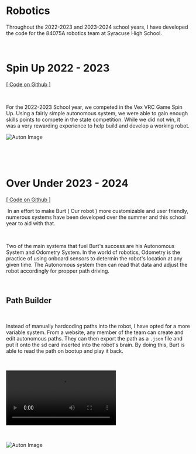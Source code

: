 # Robotics

Throughout the 2022-2023 and 2023-2024 school years, I have developed the code for the 84075A robotics team at Syracuse High School.  


‎


# Spin Up 2022 - 2023
[[ Code on Github ]](https://github.com/ChickenNuggetsPerson/BestieBotPro)
‎

‎

For the 2022-2023 School year, we competed in the Vex VRC Game Spin Up. Using a fairly simple autonomous system, we were able to gain enough skills points to compete in the state competition. While we did not win, it was a very rewarding experience to help build and develop a working robot. 

![Auton Image](/images/programming/BurtV1Auton.gif)

‎

‎

# Over Under 2023 - 2024
[[ Code on Github ]](https://github.com/ChickenNuggetsPerson/BURT_V2)
‎

‎
In an effort to make Burt ( Our robot ) more customizable and user friendly, numerous systems have been developed over the summer and this school year to aid with that. 

‎

Two of the main systems that fuel Burt's success are his Autonomous System and Odometry System. In the world of robotics, Odometry is the practice of using onboard sensors to determin the robot's location at any given time. The Autonomous system then can read that data and adjust the robot accordingly for propper path driving.

‎

## Path Builder

‎

Instead of manually hardcoding paths into the robot, I have opted for a more variable system. From a website, any member of the team can create and edit autonomous paths. They can then export the path as a ```.json``` file and put it onto the sd card inserted into the robot's brain. By doing this, Burt is able to read the path on bootup and play it back.

‎

![Auton Image](/images/programming/Burt_Path_Builder.mov)

‎

![Auton Image](/images/programming/BurtV2Auton.gif)

